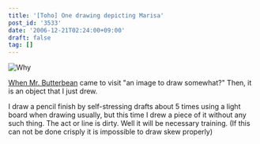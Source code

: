 ```yaml
---
title: '[Toho] One drawing depicting Marisa'
post_id: '3533'
date: '2006-12-21T02:24:00+09:00'
draft: false
tag: []
---
```


![Why](/image/illustrations/mono/2004-2007/speed_s.jpg)

[When Mr. Butterbean](http://mixi.jp/show_friend.pl?id=2308126) came to visit "an image to draw somewhat?" Then, it is an object that I just drew.

I draw a pencil finish by self-stressing drafts about 5 times using a light board when drawing usually, but this time I drew a piece of it without any such thing. The act or line is dirty. Well it will be necessary training. (If this can not be done crisply it is impossible to draw skew properly)